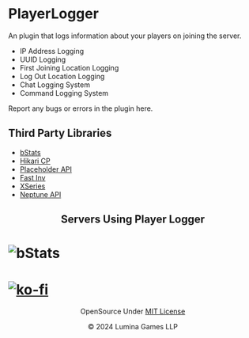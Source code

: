 # PlayerLogger
An plugin that logs information about your players on joining the server.

* IP Address Logging
* UUID Logging
* First Joining Location Logging
* Log Out Location Logging
* Chat Logging System
* Command Logging System


Report any bugs or errors in the plugin here.

## Third Party Libraries
* [bStats](https://bstats.org)
* [Hikari CP](https://github.com/brettwooldridge/HikariCP)
* [Placeholder API](https://placeholderapi.com)
* [Fast Inv](https://github.com/MrMicky-FR/FastInv)
* [XSeries](https://github.com/CryptoMorin/XSeries)
* [Neptune API](https://github.com/LuminaGames/NeptuneAPI)

<h2 align="center">Servers Using Player Logger</h2>

# ![bStats](https://bstats.org/signatures/bukkit/Player%20Logger.svg)
# [![ko-fi](https://ko-fi.com/img/githubbutton_sm.svg)](https://ko-fi.com/V7V3E5ZSM)

<p align=center>OpenSource Under <a href="https://github.com/COMP-HACK/PlayerLogger/blob/main/LICENSE.md"> MIT License</a> </p>
<p align=center>© 2024 Lumina Games LLP</p>


